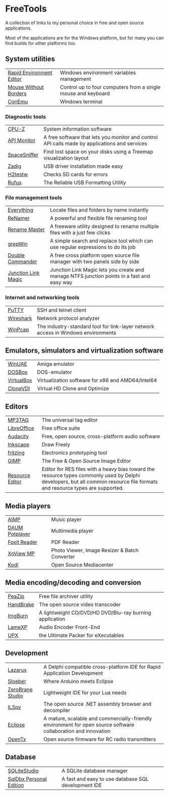 # FreeTools
A collection of links to my personal choice in free and open source applications.

Most of the applications are for the Windows platform, but for many you can find builds for other platforms too.

## System utilities
| | |
|-|-|
[Rapid Environment Editor](https://www.rapidee.com) | Windows environment variables management
[Mouse Without Borders](https://www.microsoft.com/en-us/garage/profiles/mouse-without-borders/) | Control up to four computers from a single mouse and keyboard
[ConEmu](https://conemu.github.io/)|Windows terminal

### Diagnostic tools
| | |
|-|-|
[CPU-Z](https://www.cpuid.com/softwares/cpu-z.html)|System information software
[API Monitor](http://www.rohitab.com/apimonitor)|A free software that lets you monitor and control API calls made by applications and services
[SpaceSniffer](http://www.uderzo.it/main_products/space_sniffer/)|Find lost space on your disks using a Treemap visualization layout
[Zadig](http://zadig.akeo.ie/)|USB driver installation made easy
[H2testw](http://www.heise.de/ct/Redaktion/bo/downloads/h2testw_1.4.zip)|Checks SD cards for errors
[Rufus](http://rufus.akeo.ie/)|The Reliable USB Formatting Utility

### File management tools
| | |
|-|-|
[Everything](https://www.voidtools.com/) | Locate files and folders by name instantly
[ReNamer](http://www.den4b.com/news/2416/renamer-6-9)|A powerful and flexible file renaming tool
[Rename Master](http://www.joejoesoft.com/vcms/108/)|A freeware utility designed to rename multiple files with a just few clicks
[grepWin](https://tools.stefankueng.com/grepWin.html)|A simple search and replace tool which can use regular expressions to do its job
[Double Commander](https://doublecmd.sourceforge.io/)|A free cross platform open source file manager with two panels side by side
[Junction Link Magic](http://www.rekenwonder.com/linkmagic.htm)|Junction Link Magic lets you create and manage NTFS junction points in a fast and easy way 

### Internet and networking tools
| | |
|-|-|
[PuTTY](https://www.putty.org/)|SSH and telnet client
[Wireshark](https://www.wireshark.org/)|Network protocol analyzer
[WinPcap](https://www.winpcap.org/)|The industry-standard tool for link-layer network access in Windows environments

## Emulators, simulators and virtualization software
| | |
|-|-|
[WinUAE](http://www.winuae.net/)|Amiga emulator
[DOSBox](https://www.dosbox.com/)|DOS-emulator
[VirtualBox](https://www.virtualbox.org/)|Virtualization software for x86 and AMD64/Intel64
[CloneVDI](https://forums.virtualbox.org/viewtopic.php?f=6&t=22422)|Virtual HD Clone and Optimize

## Editors
| | |
|-|-|
[MP3TAG](https://www.mp3tag.de/en/)|The universal tag editor
[LibreOffice](https://www.libreoffice.org/)|Free office suite
[Audacity](https://www.audacityteam.org/)|Free, open source, cross-platform audio software
[Inkscape](https://inkscape.org/nl/)|Draw Freely
[fritzing](http://fritzing.org/home/)|Electronics prototyping tool
[GIMP](https://www.gimp.org/)|The Free & Open Source Image Editor
[Resource Editor](http://melander.dk/reseditor/)|Editor for RES files with a heavy bias toward the resource types commonly used by Delphi developers, but all common resource file formats and resource types are supported.

## Media players
| | |
|-|-|
[AIMP](http://www.aimp.ru/)|Music player
[DAUM Potplayer](https://potplayer.daum.net/)|Multimedia player
[Foxit Reader](https://www.foxitsoftware.com/pdf-reader/)|PDF Reader
[XnView MP](https://www.xnview.com/en/)|Photo Viewer, Image Resizer & Batch Converter
[Kodi](https://kodi.tv/)|Open Source Mediacenter

## Media encoding/decoding and conversion
| | |
|-|-|
[PeaZip](http://www.peazip.org/)|Free file archiver utility
[HandBrake](https://handbrake.fr/)|The open source video transcoder
[ImgBurn](http://www.imgburn.com/)|A lightweight CD/DVD/HD DVD/Blu-ray burning application
[LameXP](http://lamexp.sourceforge.net/)|Audio Encoder Front-End
[UPX](https://upx.github.io/)|the Ultimate Packer for eXecutables

## Development
| | |
|-|-|
[Lazarus](https://www.lazarus-ide.org/)|A Delphi compatible cross-platform IDE for Rapid Application Development
[Sloeber](http://eclipse.baeyens.it/)|Where Arduino meets Eclipse
[ZeroBrane Studio](https://studio.zerobrane.com/)|Lightweight IDE for your Lua needs
[ILSpy](http://www.ilspy.net/)|The open source .NET assembly browser and decompiler
[Eclipse](https://www.eclipse.org/downloads/)|A mature, scalable and commercially-friendly environment for open source software collaboration and innovation
[OpenTx](https://www.open-tx.org/)|Open source firmware for RC radio transmitters

## Database
| | |
|-|-|
[SQLiteStudio](https://sqlitestudio.pl/index.rvt)|A SQLite database manager
[SqlDbx Personal Edition](http://www.sqldbx.com/)|A fast and easy to use database SQL development IDE
